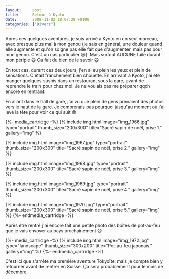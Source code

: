 ```yaml
---
layout:     post
title:      Retour à Kyoto
date:       2008-11-02 18:07:29 +0100
categories: ["Divers"]
---
```


Après ces quelques aventures, je suis arrivé à Kyoto en un seul morceau, avec presque plus mal à mon genou (je sais
en général, une douleur quand elle augmente et qu'on soigne pas elle fait que d'augmenter, mais pas pour mon genou.
C'est un cas particulier :laughing:). Mais surtout AUCUNE tuile durant mon périple :laughing: Ça fait du bien de
le savoir :laughing:

<!--more-->

En tout cas, durant ces deux jours, j'en ai eu plein les yeux et plein de sensations. C'était franchement bien
chouette. En arrivant à Kyoto, j'ai été manger quelques sushis dans un restaurant sous la gare, avant de reprendre
le train pour chez moi. Je ne voulais pas me préparer qqch encore en rentrant.

En allant dans le hall de gare, j'ai vu que plein de gens prenaient des photos vers le haut de la gare. Je
comprenais pas pourquoi jusqu'au moment où j'ai levé la tête pour voir ce qui suit :laughing:

{%- media_cartridge -%}
{% include img.html
    image="img_1966.jpg"
    type="portrait"
    thumb_size="200x300"
    title="Sacré sapin de noël, prise 1."
    gallery="img"
%}

{% include img.html
    image="img_1967.jpg"
    type="portrait"
    thumb_size="200x300"
    title="Sacré sapin de noël, prise 2."
    gallery="img"
%}

{% include img.html
    image="img_1968.jpg"
    type="portrait"
    thumb_size="200x300"
    title="Sacré sapin de noël, prise 3."
    gallery="img"
%}

{% include img.html
    image="img_1969.jpg"
    type="portrait"
    thumb_size="200x300"
    title="Sacré sapin de noël, prise 4."
    gallery="img"
%}

{% include img.html
    image="img_1970.jpg"
    type="portrait"
    thumb_size="200x300"
    title="Sacré sapin de noël, prise 5."
    gallery="img"
%}
{%- endmedia_cartridge -%}

Après être rentré j'ai encore fait une petite photo des boîtes de pot-au-feu que je vais envoyer au pays
prochainement :laughing:

{%- media_cartridge -%}
{% include img.html
    image="img_1972.jpg"
    type="landscape"
    thumb_size="300x200"
    title="Pot-au-feu japonais."
    gallery="img"
%}
{%- endmedia_cartridge -%}

C'est ici que s'arrête ma première aventure Tokyoïte, mais je compte bien y retourner avant de rentrer en Suisse.
Ça sera probablement pour le mois de décembre.